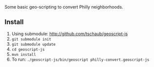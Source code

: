 Some basic geo-scripting to convert Philly neighborhoods.

## Install

1. Using submodule: http://github.com/tschaub/geoscript-js
2. `git submodule init`
3. `git submodule update`
4. `cd geoscript-js`
5. `mvn install`
6. To run: `./geoscript-js/bin/geoscript philly-convert.geoscript-js`
